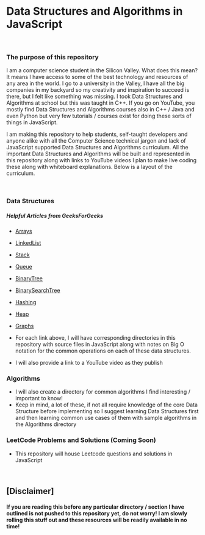 # Data Structures and Algorithms in JavaScript

<br>

### The purpose of this repository

I am a computer science student in the Silicon Valley. What does this mean? It means I have access to some of the best technology and resources of any area in the world. I go to a university in the Valley, I have all the big companies in my backyard so my creativity and inspiration to succeed is there, but I felt like something was missing. I took Data Structures and Algorithms at school but this was taught in C++. If you go on YouTube, you mostly find Data Structures and Algorithms courses also in C++ / Java and even Python but very few tutorials / courses exist for doing these sorts of things in JavaScript.

I am making this repository to help students, self-taught developers and anyone alike with all the Computer Science technical jargon and lack of JavaScript supported Data Structures and Algorithms curriculum. All the important Data Structures and Algorithms will be built and represented in this repository along with links to YouTube videos I plan to make live coding these along with whiteboard explanations. Below is a layout of the curriculum.

<br>

### Data Structures

##### Helpful Articles from GeeksForGeeks

- [Arrays](https://www.geeksforgeeks.org/array-data-structure/)
- [LinkedList](https://www.geeksforgeeks.org/data-structures/linked-list/)
- [Stack](https://www.geeksforgeeks.org/stack-data-structure/)
- [Queue](https://www.geeksforgeeks.org/queue-data-structure/)
- [BinaryTree](https://www.geeksforgeeks.org/binary-tree-data-structure/)
- [BinarySearchTree](https://www.geeksforgeeks.org/binary-search-tree-data-structure/)
- [Hashing](https://www.geeksforgeeks.org/hashing-data-structure/)
- [Heap](https://www.geeksforgeeks.org/heap-data-structure/)
- [Graphs](https://www.geeksforgeeks.org/graph-data-structure-and-algorithms/)

- For each link above, I will have corresponding directories in this repository with source files in JavaScript along with notes on Big O notation for the common operations on each of these data structures.
- I will also provide a link to a YouTube video as they publish

### Algorithms

- I will also create a directory for common algorithms I find interesting / important to know!
- Keep in mind, a lot of these, if not all require knowledge of the core Data Structure before implementing so I suggest learning Data Structures first and then learning common use cases of them with sample algorithms in the Algorithms directory

### LeetCode Problems and Solutions (Coming Soon)

- This repository will house Leetcode questions and solutions in JavaScript

<br>

## [Disclaimer]

#### If you are reading this before any particular directory / section I have outlined is not pushed to this repository yet, do not worry! I am slowly rolling this stuff out and these resources will be readily available in no time!

